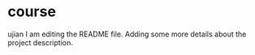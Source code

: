 # course
ujian
I am editing the README file. Adding some more details about the project description.
